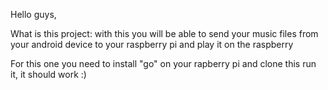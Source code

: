 Hello guys,

What is this project: with this you will be able to send your music files from your android device to your raspberry pi and play it
on the raspberry 

For this one you need to install "go" on your rapberry pi and clone this run it, it should work :)

